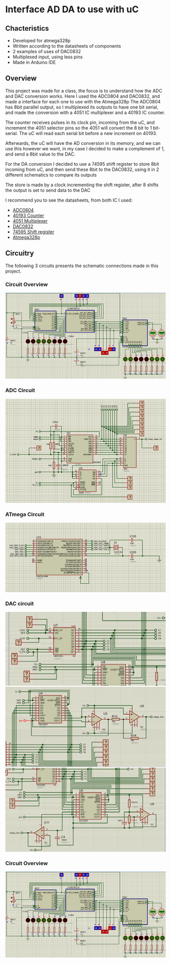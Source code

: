 # Interface AD DA to use with uC

## Chacteristics 
- Developed for atmega328p
- Written according to the datasheets of components
- 2 examples of uses of DAC0832
- Multiplexed input, using less pins
- Made in Arduino IDE

## Overview
This project was made for a class, the focus is to understand how the ADC and DAC conversion works.
Here I used the ADC0804 and DAC0832, and made a interface for each one to use with the Atmega328p
The ADC0804 has 8bit parallel output, so I multiplexed its outputs to have one bit serial, and 
made the conversion with a 4051 IC multiplexer and a 40193 IC counter.

The counter receives pulses in its clock pin, incoming from the uC, and increment the 4051 selector pins
so the 4051 will convert the 8 bit to 1 bit-serial.
The uC will read each serial bit before a new increment on 40193.

Afterwards, the uC will have the AD conversion in its memory, and we can use this however we want, in my case
I decided to make a complement of 1, and send a 8bit value to the DAC.

For the DA conversion I decided to use a 74595 shift register to store 8bit incoming from uC, and then send these 8bit to 
the DAC0832, using it in 2 different schematics to compare its outputs

The store is made by a clock incrementing the shift register, after 8 shifts the output is set to send data to the DAC

I recommend you to see the datasheets, from both IC I used:
- [ADC0804](https://www.ti.com/lit/ds/symlink/adc0804-n.pdf) 
- [40193 Counter](https://www.ti.com/lit/ds/symlink/cd40193b.pdf?ts=1606420709126&ref_url=https%253A%252F%252Fwww.ti.com%252Fproduct%252FCD40193B)
- [4051 Multiplexer](https://www.ti.com/lit/ds/symlink/cd4051b.pdf?ts=1606420744325&ref_url=https%253A%252F%252Fwww.google.com%252F)
- [DAC0832](https://datasheet.octopart.com/DAC0832LCN-National-Semiconductor-datasheet-14101993.pdf)
- [74595 Shift register](https://www.ti.com/lit/ds/scls041i/scls041i.pdf?ts=1606413365686&ref_url=https%253A%252F%252Fwww.google.com%252F)
- [Atmega328p](https://www.sparkfun.com/datasheets/Components/SMD/ATMega328.pdf)

## Circuitry

The following 3 circuits presents the schematic connections made in this project.

### Circuit Overview
![Overview](/img/over.png)

### ADC Circuit
![ADC circuit](/img/ADC.png)

### ATmega Circuit
![ATmega circuit](/img/uC.png)

### DAC circuit
![DAC circuit - 74595](/img/DAC1.png)
![DAC circuit - DAC1](/img/DAC2.png)
![DAC circuit - DAC2](/img/DAC3.png)

### Circuit Overview
![Overview](/img/over.png)
